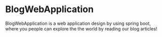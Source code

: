 # BlogWebApplication
BlogWebApplication is a web application design by using spring boot, where you people can explore the the world by reading our blog articles! 
